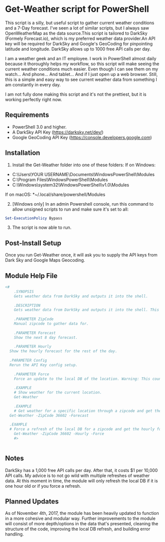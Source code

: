 # Get-Weather script for PowerShell

This script is a silly, but useful script to gather current weather conditions and a 7-Day forecast. I've seen a lot of similar scripts, but I always saw OpenWeatherMap as the data source.This script is tailored to DarkSky (Formely Forecast.io), which is my preferred weather data provider.An API key will be required for DarkSky and Google's GeoCoding for pinpointing latitude and longitude. DarkSky allows up to 1000 free API calls per day.

I am a weather geek and an IT employee. I work in PowerShell almost daily because it thoroughly helps my workflow, so this script will make seeing the current weather conditions much easier. Even though I can see them on my watch... And phone... And tablet... And if I just open up a web browser. Still, this is a simple and easy way to see current weather data from something I am constantly in every day.

I am not fully done making this script and it's not the prettiest, but it is working perfectly right now.

## Requirements
* PowerShell 3.0 and higher.
* A DarkSky API Key (https://darksky.net/dev/)
* Google GeoCoding API Key (https://console.developers.google.com)


## Installation
1. Install the Get-Weather folder into one of these folders:
  If on Windows:
  * C:\Users\YOUR USERNAME\Documents\WindowsPowerShell\Modules
  * C:\Program Files\WindowsPowerShell\Modules
  * C:\Windows\system32\WindowsPowerShell\v1.0\Modules

  If on macOS:
  *~/.local/share/powershell/Modules


2. [Windows only] In an admin Powershell console, run this command to allow unsigned scripts to run and make sure it's set to all:
  ```powershell
Set-ExecutionPolicy Bypass
```

3. The script is now able to run.

## Post-Install Setup

Once you run Get-Weather once, it will ask you to supply the API keys from Dark Sky and Google Maps Geocoding.

## Module Help File

```powershell
<#
	.SYNOPSIS
	Gets weather data from DarkSky and outputs it into the shell.
	
	.DESCRIPTION
	Gets weather data from DarkSky and outputs it into the shell. This data includes current conditions and a 7-day forecast for the current area or a specified zipcode.
	
	.PARAMETER ZipCode
	Manual zipcode to gather data for.
	
	.PARAMETER Forecast
	Show the next 8 day forecast.
	
	.PARAMETER Hourly
  Show the hourly forecast for the rest of the day.
  
  .PARAMETER Config
  Rerun the API Key config setup.
	
	.PARAMETER Force
	Force an update to the local DB of the location. Warning: This counts as an API call to Dark Sky.
	
	.EXAMPLE
	# Show weather for the current location.
	Get-Weather
	
	.EXAMPLE
	# Get weather for a specific location through a zipcode and get the 8 day forecast.
  Get-Weather -ZipCode 36602 -Forecast
  
  .EXAMPLE
  # Force a refresh of the local DB for a zipcode and get the hourly forecast.
	Get-Weather -ZipCode 36602 -Hourly -Force
	#>
	
```

## Notes

DarkSky has a 1,000 free API calls per day. After that, it costs $1 per 10,000 API calls. My advice is to not go wild with multiple refreshes of weather data. At this moment in time, the module will only refresh the local DB if it is one hour old or if you force a refresh.

## Planned Updates

As of November 4th, 2017, the module has been heavily updated to function in a more cohesive and modular way. Further improvements to the module will consist of more depth/options in the data that's presented, cleaning the structure of the code, improving the local DB refresh, and building error handling.